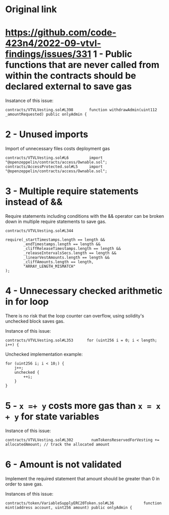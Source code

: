 # Original link
https://github.com/code-423n4/2022-09-vtvl-findings/issues/331
1 - Public functions that are never called from within the contracts should be declared external to save gas
==

Insatance of this issue:

```
contracts/VTVLVesting.sol#L398       function withdrawAdmin(uint112 _amountRequested) public onlyAdmin {    
```

2 - Unused imports
==

Import of unnecessary files costs deployment gas

```
contracts/VTVLVesting.sol#L6         import "@openzeppelin/contracts/access/Ownable.sol";
contracts/AccessProtected.sol#L5     import "@openzeppelin/contracts/access/Ownable.sol";
```

3 - Multiple require statements instead of &&
==

Require statements including conditions with the && operator can be broken down in multiple require statements to save gas.

```
contracts/VTVLVesting.sol#L344

require(_startTimestamps.length == length &&
        _endTimestamps.length == length &&
        _cliffReleaseTimestamps.length == length &&
        _releaseIntervalsSecs.length == length &&
        _linearVestAmounts.length == length &&
        _cliffAmounts.length == length, 
        "ARRAY_LENGTH_MISMATCH"
);
```

4 - Unnecessary checked arithmetic in for loop
==

There is no risk that the loop counter can overflow, using solidity's unchecked block saves gas.

Instance of this issue:

```
contracts/VTVLVesting.sol#L353      for (uint256 i = 0; i < length; i++) {
```

Unchecked implementation example:

```
for (uint256 i; i < 10;) {
    j++;
    unchecked {
        ++i;
    }
}
```

5 - ```x =+ y``` costs more gas than ```x = x + y``` for state variables
==

Instance of this issue:

```
contracts/VTVLVesting.sol#L302        numTokensReservedForVesting += allocatedAmount; // track the allocated amount
```

6 - Amount is not validated
==

Implement the required statement that amount should be greater than 0 in order to save gas.

Instances of this issue:

```
contracts/token/VariableSupplyERC20Token.sol#L36             function mint(address account, uint256 amount) public onlyAdmin {
```

 